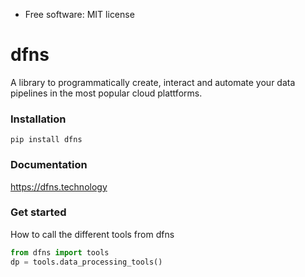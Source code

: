 * Free software: MIT license

# dfns
A library to programmatically create, interact and automate your data pipelines in the most popular cloud plattforms.

### Installation
```
pip install dfns
```
### Documentation

https://dfns.technology

### Get started
How to call the different tools from dfns
```Python
from dfns import tools
dp = tools.data_processing_tools()
```
